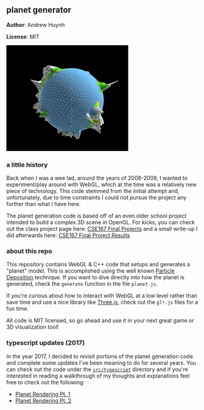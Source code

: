 ## planet generator

__Author__: Andrew Huynh

__License__: MIT


![example-planet gif](docs/example-planet.gif)

### a little history

Back when I was a wee lad, around the years of 2008-2009, I wanted to
experiment/play around with WebGL, which at the time was a relatively new
piece of technology. This code stemmed from the initial attempt and,
unfortunately, due to time constraints I could not pursue the project any
further than what I have here.

The planet generation code is based off of an even older school project
intended to build a complex 3D scene in OpenGL. For kicks, you can check
out the class project page here: [CSE167 Final Projects][cse169] and a
small write-up I did afterwards here:
[CSE167 Final Project Results][cse169results]


### about this repo

This repository contains WebGL & C++ code that setups and generates a
"planet" model. This is accomplished using the well known
[Particle Deposition][pdepo] technique. If you want to dive directly into
how the planet is generated, check the `generate` function in the file
`planet.js`.

If you're curious about how to interact with WebGL at a low level rather
than save time and use a nice library like [Three.js][3js], check out the
`gl*.js` files for a fun time.

All code is MIT licensed, so go ahead and use it in your next great game or
3D visualization tool!

[3js]: http://threejs.org/
[cse169]: http://graphics.ucsd.edu/twiki/bin/view.pl/Classes/CSE167F09-FinalProjects "CSE 167 Final Projects"
[cse169results]: http://a5huynh.github.io/2009/12/12/cse-167-final-project-results.html "CSE 167 Results"
[pdepo]: https://web.archive.org/web/20160307062357/http://www.lighthouse3d.com/opengl/terrain/index.php3?particle "Particle Deposition"


### typescript updates (2017)

In the year 2017, I decided to revisit portions of the planet generation code and
complete some updates I've been meaning to do for several years. You can check out
the code under the [`src/typescript`](src/typescript) directory and if you're interested in reading
a walkthrough of my thoughts and explanations feel free to check out the following:

- [Planet Rendering Pt. 1][blog-post-1]
- [Planet Rendering Pt. 2][blog-post-2]

[blog-post-1]: https://a5huynh.github.io/2017/05/18/tbt-planet-rendering.html "TBT: Planet Rendering"
[blog-post-2]: https://a5huynh.github.io/2017/09/24/planet-rendering-pt-2.html "Planet Rendering Pt. 2"

